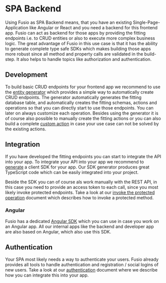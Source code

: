
# SPA Backend

Using Fusio as SPA Backend means, that you have an existing Single-Page-Application
like Angular or React and you need a backend for this frontend app.
Fusio can act as backend for those apps by providing the fitting endpoints
i.e. to CRUD entities or also to execute more complex business logic. The great
advantage of Fusio in this use case is that it has the ability to generate complete
type safe SDKs which makes building those apps more robust since all method and
property calls are validated in the build-step. It also helps to handle topics like
authorization and authentication.

## Development

To build basic CRUD endpoints for your frontend app we recommend to use the [entity generator](./entity_generator)
which provides a simple way to automatically create CRUD endpoints. The
generator automatically generates the fitting database table, and automatically
creates the fitting schemas, actions and operations so that you can directly
start to use those endpoints. You can later on always customize each operation.
Besides using the generator it is of course also possible to manually create the fitting
actions or you can also build a complete [custom action](../api_framework/develop_custom_action)
in case your use case can not be solved by the existing actions.

## Integration

If you have developed the fitting endpoints you can start to integrate the API
into your app. To integrate your API into your app we recommend to [generate](../api_gateway/generate_sdk)
a client SDK for your app. Our SDK generator produces great TypeScript code which
can be easily integrated into your project.

Beside the SDK you can of course als work manually with the REST API, in this case
you need to provide an access token to each call, since you most likely invoke protected
endpoints. Take a look at our [invoke the protected operation](./invoke_protected_operation)
document which describes how to invoke a protected method.

### Angular

Fusio has a dedicated [Angular SDK](https://github.com/apioo/fusio-sdk-javascript-angular) which
you can use in case you work on an Angular app. All our internal apps like the backend and developer
app are also based on Angular, which also use this SDK.

## Authentication

Your SPA most likely needs a way to authenticate your users. Fusio already provides
all tools to handle authentication and registration / social logins of new users.
Take a look at our [authentication](./authentication) document where we describe how you
can integrate this into your app.

